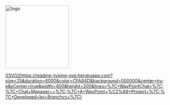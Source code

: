 <img src="https://i.imgur.com/m8t7Jov.png" alt="logo" width="200"/>

[![SVG](https://readme-typing-svg.herokuapp.com?    size=25&duration=6000&color=CFA84D&background=000000&center=true&vCenter=true&width=400&height=200&lines=%7C+WayPointChat+%7C;%7C+Chat+Manager++%7C;%7C+A+WayPoint+%C2%A9+Project+%7C;%7C+Developed+by+Branchyz+%7C)](https://www.spigotmc.org/resources/waypointchat.100846/)
